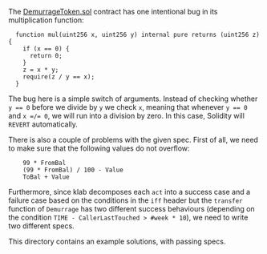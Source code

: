 The [DemurrageToken.sol](https://github.com/dapphub/fv-tutorial/blob/master/1/dapp/src/DemurrageToken.sol) contract has one intentional bug in its multiplication function:
```sol
  function mul(uint256 x, uint256 y) internal pure returns (uint256 z) {
    if (x == 0) {
      return 0;
    }
    z = x * y;
    require(z / y == x);
  }
```
The bug here is a simple switch of arguments. Instead of checking whether `y == 0` before we divide by `y` we check `x`, meaning that whenever `y == 0` and `x =/= 0`, we will run into a division by zero. In this case, Solidity will `REVERT` automatically.

There is also a couple of problems with the given spec. First of all, we need to make sure that the following values do not overflow:
```
    99 * FromBal
    (99 * FromBal) / 100 - Value
    ToBal + Value
```

Furthermore, since klab decomposes each `act` into a success case and a failure case based on the conditions in the `iff` header but the `transfer` function of `Demurrage` has two different success behaviours (depending on the condition `TIME - CallerLastTouched > #week * 10`), we need to write two different specs.

This directory contains an example solutions, with passing specs.
